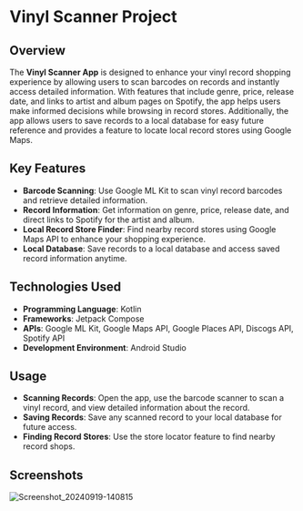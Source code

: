 # Vinyl Scanner Project

## Overview
The **Vinyl Scanner App** is designed to enhance your vinyl record shopping experience by allowing users to scan barcodes on records and instantly access detailed information. With features that include genre, price, release date, and links to artist and album pages on Spotify, the app helps users make informed decisions while browsing in record stores. Additionally, the app allows users to save records to a local database for easy future reference and provides a feature to locate local record stores using Google Maps.

## Key Features
- **Barcode Scanning**: Use Google ML Kit to scan vinyl record barcodes and retrieve detailed information.
- **Record Information**: Get information on genre, price, release date, and direct links to Spotify for the artist and album.
- **Local Record Store Finder**: Find nearby record stores using Google Maps API to enhance your shopping experience.
- **Local Database**: Save records to a local database and access saved record information anytime.

## Technologies Used
- **Programming Language**: Kotlin
- **Frameworks**: Jetpack Compose
- **APIs**: Google ML Kit, Google Maps API, Google Places API, Discogs API, Spotify API
- **Development Environment**: Android Studio
  
## Usage
- **Scanning Records**: Open the app, use the barcode scanner to scan a vinyl record, and view detailed information about the record.
- **Saving Records**: Save any scanned record to your local database for future access.
- **Finding Record Stores**: Use the store locator feature to find nearby record shops.

## Screenshots
![Screenshot_20240919-140815](https://github.com/user-attachments/assets/c27f6113-5b63-4269-bee7-c39ff9ce6c9d)

